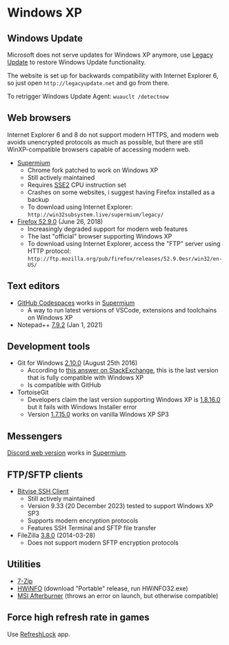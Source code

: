 # Windows XP

## Windows Update
Microsoft does not serve updates for Windows XP anymore, use [Legacy Update](https://legacyupdate.net/) to restore Windows Update functionality.

The website is set up for backwards compatibility with Internet Explorer 6, so just open `http://legacyupdate.net` and go from there.

To retrigger Windows Update Agent: `wuauclt /detectnow`

## Web browsers
Internet Explorer 6 and 8 do not support modern HTTPS, and modern web avoids unencrypted protocols as much as possible, but there are still WinXP-compatible browsers capable of accessing modern web.
- [Supermium](https://github.com/win32ss/supermium)
    - Chrome fork patched to work on Windows XP
    - Still actively maintained
    - Requires [SSE2](https://en.wikipedia.org/wiki/SSE2#CPU_support) CPU instruction set
    - Crashes on some websites, i suggest having Firefox installed as a backup
    - To download using Internet Explorer: `http://win32subsystem.live/supermium/legacy/`
- [Firefox 52.9.0](https://ftp.mozilla.org/pub/firefox/releases/52.9.0esr/win32/en-US/Firefox%20Setup%2052.9.0esr.exe) (June 26, 2018)
    - Increasingly degraded support for modern web features
    - The last "official" browser supporting Windows XP
    - To download using Internet Explorer, access the "FTP" server using HTTP protocol: `http://ftp.mozilla.org/pub/firefox/releases/52.9.0esr/win32/en-US/`

## Text editors
- [GitHub Codespaces](https://github.com/features/codespaces) works in [Supermium](https://github.com/win32ss/supermium)
    - A way to run latest versions of VSCode, extensions and toolchains on Windows XP
- Notepad++ [7.9.2](https://notepad-plus-plus.org/downloads/v7.9.2/) (Jan 1, 2021)

## Development tools
- Git for Windows [2.10.0](https://github.com/git-for-windows/git/releases/tag/v2.10.0.windows.1) (August 25th 2016)
    - According to [this answer on StackExchange](https://superuser.com/a/1195244), this is the last version that is fully compatible with Windows XP
    - Is compatible with GitHub
- TortoiseGit
	- Developers claim the last version supporting Windows XP is [1.8.16.0](https://download.tortoisegit.org/tgit/1.8.16.0/) but it fails with Windows Installer error
	- Version [1.7.15.0](https://download.tortoisegit.org/tgit/1.7.15.0/) works on vanilla Windows XP SP3

## Messengers
[Discord web version](https://discord.com/channels/@me) works in [Supermium](https://github.com/win32ss/supermium).

## FTP/SFTP clients
- [Bitvise SSH Client](https://www.bitvise.com/ssh-client-download)
    - Still actively maintained
    - Version 9.33 (20 December 2023) tested to support Windows XP SP3
    - Supports modern encryption protocols
    - Features SSH Terminal and SFTP file transfer
- FileZilla [3.8.0](https://download.filezilla-project.org/client/FileZilla_3.8.0_win32-setup.exe) (2014-03-28)
    - Does not support modern SFTP encryption protocols

## Utilities
- [7-Zip](https://www.7-zip.org/)
- [HWiNFO](https://www.hwinfo.com/download/) (download "Portable" release, run HWiNFO32.exe)
- [MSI Afterburner](https://www.msi.com/Landing/afterburner/graphics-cards) (throws an error on launch, but otherwise compatible)

## Force high refresh rate in games
Use [RefreshLock](https://www.softpedia.com/get/Tweak/Video-Tweak/RefreshLock.shtml) app.
